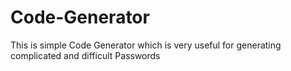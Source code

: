 # Code-Generator
This is simple Code Generator which is very useful for generating complicated and difficult Passwords
